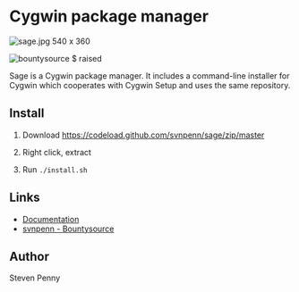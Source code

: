 Cygwin package manager
=========================
![sage.jpg 540 x 360][qu]

![bountysource $ raised][br]

Sage is a Cygwin package manager. It includes a command-line installer for
Cygwin which cooperates with Cygwin Setup and uses the same repository.

Install
-------
1. Download https://codeload.github.com/svnpenn/sage/zip/master

2. Right click, extract

3. Run `./install.sh`

Links
---------------------
- [Documentation][ya]
- [svnpenn - Bountysource][xr]

Author
------------
Steven Penny

<!-- protocol is needed for image to render -->
[br]:https://api.bountysource.com/badge/team?team_id=114003&style=raised
[qu]:https://raw.githubusercontent.com/svnpenn/sage/master/sage.jpg
[xr]:https://www.bountysource.com/teams/svnpenn
[ya]:https://github.com/svnpenn/sage/blob/master/sage.txt
